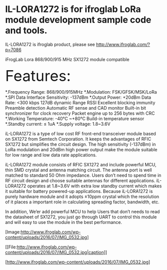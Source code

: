 #  IL-LORA1272 is for ifroglab  LoRa module development sample code and tools.
IL-LORA1272 is ifroglab product, please see http://www.ifroglab.com/?p=7086

iFrogLab  Lora 868/900/915 MHz SX1272 module compatible

<Font Size="10">Features:</Font>

*.Frequency Range: 868/900/915MHz
*.Modulation: FSK/GFSK/MSK/LoRa
*.SPI Data Interface Sensitivity: -137dBm
*.Output Power: +20dBm Data Rate: <300 kbps 127dB dynamic Range RSSI Excellent blocking immunity Preamble detection Automatic RF sense and CAD monitor Built-in bit synchronizer for clock recovery Packet engine up to 256 bytes with CRC
*.Working Temperature: -40°C ~+80°C Build-in temperature sensor
*.Standby current: ≤ 1uA
*.Supply voltage: 1.8~3.6V


iL-LORA1272 is a type of low cost RF front-end transceiver module based on SX1272 from Semtech Corporation. It keeps the advantages of RFIC SX1272 but simplifies the circuit design. The high sensitivity (-137dBm) in LoRa modulation and 20dBm high power output make the module suitable for low range and low data rate applications.

iL-LORA1272 module consists of RFIC SX1272 and include powerful MCU, thin SMD crystal and antenna matching circuit. The antenna port is well matched to standard 50 Ohm impedance. Users don’t need to spend time in RF circuit design and choose suitable antennas for different applications. iL-LORA1272 operates at 1.8~3.6V with extra low standby current which makes it suitable for battery powered-up applications. Because iL-LORA1272 is purely hardware module and it adopts ±10ppm crystal which the resolution of it places a important role in calculating spreading factor, bandwidth, etc.

In addition, We’er add powerful MCU to help Users that don’t needs to read the datasheet of SX1272, you just go through UART to control this module and will easy to use the module in the best performance.


 [Image:http://www.ifroglab.com/wp-content/uploads/2016/07/IMG_0532.jpg]

 [[File:http://www.ifroglab.com/wp-content/uploads/2016/07/IMG_0532.jpg|caption]]

 [http://www.ifroglab.com/wp-content/uploads/2016/07/IMG_0532.jpg]
